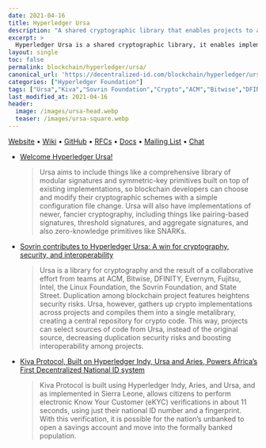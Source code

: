 ```yaml
---
date: 2021-04-16
title: Hyperledger Ursa
description: "A shared cryptographic library that enables projects to avoid duplicating cryptographic work across projects, increasing security in the process."
excerpt: >
  Hyperledger Ursa is a shared cryptographic library, it enables implementations to avoid duplicating other cryptographic work and hopefully increase security in the process. The library is an opt-in repository (for Hyperledger and non Hyperledger projects) to place and use crypto. Hyperledger Ursa consists of sub-projects, which are cohesive implementations of cryptographic code or interfaces to cryptographic code.
layout: single
toc: false
permalink: blockchain/hyperledger/ursa/
canonical_url: 'https://decentralized-id.com/blockchain/hyperledger/ursa/'
categories: ["Hyperledger Foundation"]
tags: ["Ursa","Kiva","Sovrin Foundation","Crypto","ACM","Bitwise","DFINITY","Evernym","Fujitsu","Intel","Linux Foundation","Sovrin Foundation", "State Street"]
last_modified_at: 2021-04-16
header:
  image: /images/ursa-head.webp
  teaser: /images/ursa-square.webp
---
```


[Website](https://www.hyperledger.org/use/ursa) • [Wiki](https://wiki.hyperledger.org/display/ursa) • [GitHub](https://github.com/hyperledger/ursa) • [RFCs](https://github.com/hyperledger/ursa-rfcs) • [Docs](hyperledger.org/ursa-docs/) • [Mailing List](https://lists.hyperledger.org/g/ursa) • [Chat](https://chat.hyperledger.org/channel/ursa)

* [Welcome Hyperledger Ursa!](https://www.hyperledger.org/blog/2018/12/04/welcome-hyperledger-ursa)
  > Ursa aims to include things like a comprehensive library of modular signatures and symmetric-key primitives built on top of existing implementations, so blockchain developers can choose and modify their cryptographic schemes with a simple configuration file change. Ursa will also have implementations of newer, fancier cryptography, including things like pairing-based signatures, threshold signatures, and aggregate signatures, and also zero-knowledge primitives like SNARKs.
* [Sovrin contributes to Hyperledger Ursa: A win for cryptography, security, and interoperability](https://sovrin.org/sovrin-contributes-to-hyperledger-ursa-a-win-for-cryptography-security-and-interoperability/)
  > Ursa is a library for cryptography and the result of a collaborative effort from teams at ACM, Bitwise, DFINITY, Evernym, Fujitsu, Intel, the Linux Foundation, the Sovrin Foundation, and State Street. Duplication among blockchain project features heightens security risks. Ursa, however, gathers up crypto implementations across projects and compiles them into a single metalibrary, creating a central repository for crypto code. This way, projects can select sources of code from Ursa, instead of the original source, decreasing duplication security risks and boosting interoperability among projects.
* [Kiva Protocol, Built on Hyperledger Indy, Ursa and Aries, Powers Africa’s First Decentralized National ID system](https://www.hyperledger.org/category/hyperledger-ursa)
  > Kiva Protocol is built using Hyperledger Indy, Aries, and Ursa, and as implemented in Sierra Leone, allows citizens to perform electronic Know Your Customer (eKYC) verifications in about 11 seconds, using just their national ID number and a fingerprint. With this verification, it is possible for the nation’s unbanked to open a savings account and move into the formally banked population.

